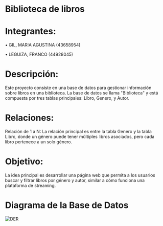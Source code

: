 # Biblioteca de libros

# Integrantes:

• GIL, MARIA AGUSTINA (43658954)

• LEGUIZA, FRANCO (44928045)

# Descripción:

Este proyecto consiste en una base de datos para gestionar información sobre libros en una biblioteca. La base de datos se llama "Biblioteca" y está compuesta por tres tablas principales: Libro, Genero, y Autor.

# Relaciones:

Relación de 1 a N: La relación principal es entre la tabla Genero y la tabla Libro, donde un género puede tener múltiples libros asociados, pero cada libro pertenece a un solo género.


# Objetivo:

La idea principal es desarrollar una página web que permita a los usuarios buscar y filtrar libros por género y autor, similar a cómo funciona una plataforma de streaming.


# Diagrama de la Base de Datos

![DER](https://github.com/user-attachments/assets/29f24e98-591a-4014-b34c-d155008d3483)



